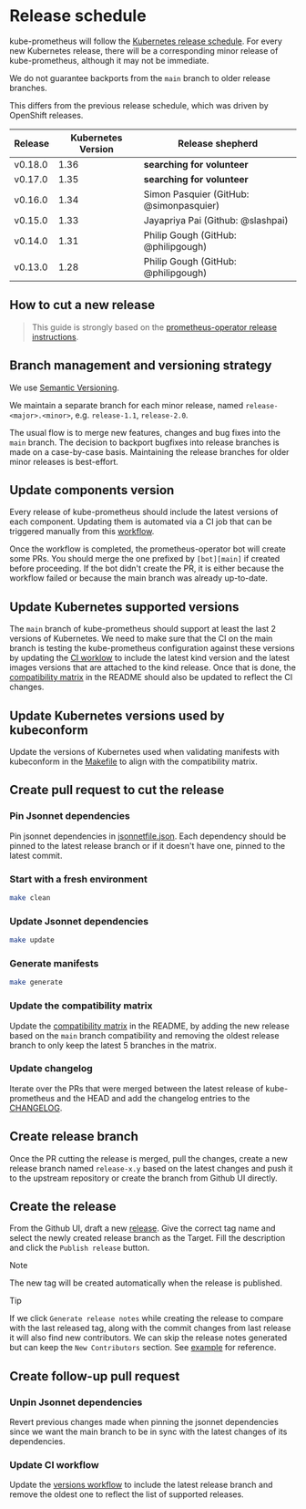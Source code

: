 # Release schedule

kube-prometheus will follow the [Kubernetes release schedule](https://kubernetes.io/releases).
For every new Kubernetes release, there will be a corresponding minor release of
kube-prometheus, although it may not be immediate.

We do not guarantee backports from the `main` branch to older release branches.

This differs from the previous release schedule, which was driven by OpenShift releases.

| Release | Kubernetes Version | Release shepherd                        |
|---------|--------------------|-----------------------------------------|
| v0.18.0 | 1.36               | **searching for volunteer**             |
| v0.17.0 | 1.35               | **searching for volunteer**             |
| v0.16.0 | 1.34               | Simon Pasquier (GitHub: @simonpasquier) |
| v0.15.0 | 1.33               | Jayapriya Pai (Github: @slashpai)       |
| v0.14.0 | 1.31               | Philip Gough (GitHub: @philipgough)     |
| v0.13.0 | 1.28               | Philip Gough (GitHub: @philipgough)     |

## How to cut a new release

> This guide is strongly based on the [prometheus-operator release
> instructions](https://github.com/prometheus-operator/prometheus-operator/blob/master/RELEASE.md).

## Branch management and versioning strategy

We use [Semantic Versioning](http://semver.org/).

We maintain a separate branch for each minor release, named
`release-<major>.<minor>`, e.g. `release-1.1`, `release-2.0`.

The usual flow is to merge new features, changes and bug fixes into the `main` branch.
The decision to backport bugfixes into release branches is made on a case-by-case basis.
Maintaining the release branches for older minor releases is best-effort.

## Update components version

Every release of kube-prometheus should include the latest versions of each
component. Updating them is automated via a CI job that can be triggered
manually from this
[workflow](https://github.com/prometheus-operator/kube-prometheus/actions/workflows/versions.yaml).

Once the workflow is completed, the prometheus-operator bot will create some
PRs. You should merge the one prefixed by `[bot][main]` if created before
proceeding. If the bot didn't create the PR, it is either because the workflow
failed or because the main branch was already up-to-date.

## Update Kubernetes supported versions

The `main` branch of kube-prometheus should support at least the last 2 versions of
Kubernetes. We need to make sure that the CI on the main branch is testing the
kube-prometheus configuration against these versions by updating the [CI
worklow](.github/workflows/ci.yaml) to include the latest kind version and the
latest images versions that are attached to the kind release. Once that is
done, the [compatibility matrix](README.md#compatibility) in
the README should also be updated to reflect the CI changes.

## Update Kubernetes versions used by kubeconform

Update the versions of Kubernetes used when validating manifests with
kubeconform in the [Makefile](Makefile) to align with the compatibility
matrix.

## Create pull request to cut the release

### Pin Jsonnet dependencies

Pin jsonnet dependencies in
[jsonnetfile.json](jsonnet/kube-prometheus/jsonnetfile.json). Each dependency
should be pinned to the latest release branch or if it doesn't have one, pinned
to the latest commit.

### Start with a fresh environment

```bash
make clean
```

### Update Jsonnet dependencies

```bash
make update
```

### Generate manifests

```bash
make generate
```

### Update the compatibility matrix

Update the [compatibility matrix](README.md#compatibility) in
the README, by adding the new release based on the `main` branch compatibility
and removing the oldest release branch to only keep the latest 5 branches in the
matrix.

### Update changelog

Iterate over the PRs that were merged between the latest release of kube-prometheus and the HEAD and add the changelog entries to the [CHANGELOG](CHANGELOG.md).

## Create release branch

Once the PR cutting the release is merged, pull the changes, create a new
release branch named `release-x.y` based on the latest changes and push it to
the upstream repository or create the branch from Github UI directly.

## Create the release

From the Github UI, draft a new [release](https://github.com/prometheus-operator/kube-prometheus/releases/new). Give the correct tag name and select the newly created release branch as the Target. Fill the description and click the `Publish release` button.

> [!NOTE]
> The new tag will be created automatically when the release is published.

> [!TIP]
> If we click `Generate release notes` while creating the release to compare with the last released tag, along with the commit changes from last release it will also find new contributors. We can skip the release notes generated but can keep the `New Contributors` section. See [example](https://github.com/prometheus-operator/kube-prometheus/releases/tag/v0.15.0) for reference.

## Create follow-up pull request

### Unpin Jsonnet dependencies

Revert previous changes made when pinning the jsonnet dependencies since we want
the main branch to be in sync with the latest changes of its dependencies.

### Update CI workflow

Update the [versions workflow](.github/workflows/versions.yaml) to include the latest release branch and remove the oldest one to reflect the list of supported releases.
